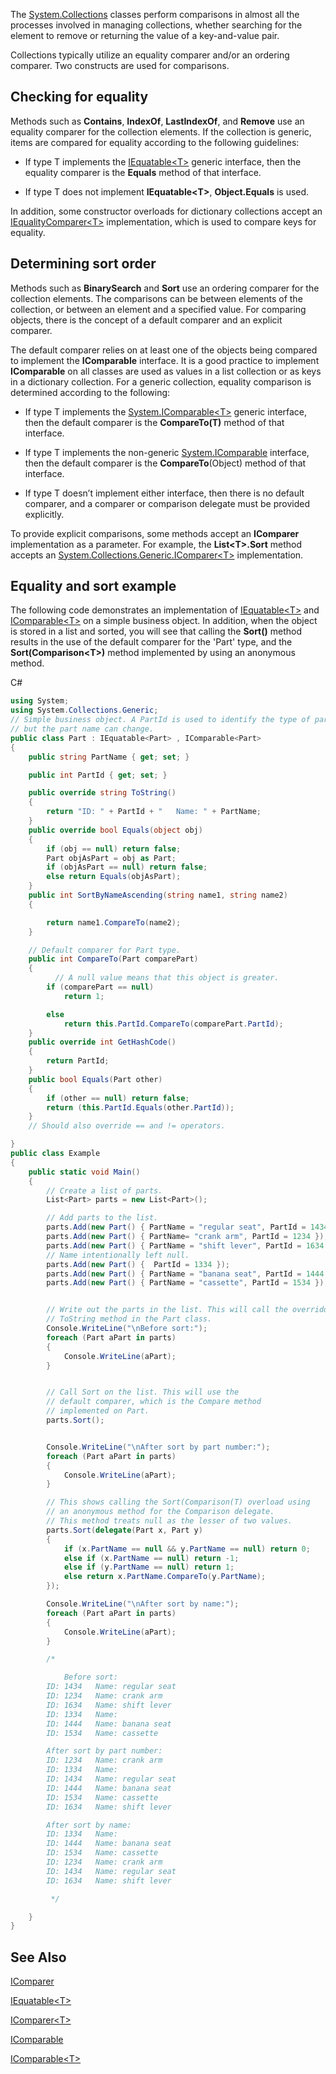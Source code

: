 The [System.Collections](https://dotnet.github.io/api/System.Collections.html) classes perform comparisons in almost all the processes involved in managing collections, whether searching for the element to remove or returning the value of a key-and-value pair.

Collections typically utilize an equality comparer and/or an ordering comparer. Two constructs are used for comparisons. 

## Checking for equality

Methods such as **Contains**, **IndexOf**, **LastIndexOf**, and **Remove** use an equality comparer for the collection elements. If the collection is generic, items are compared for equality according to the following guidelines:

*   If type T implements the [IEquatable&lt;T&gt;](https://dotnet.github.io/api/System.IEquatable%601.html) generic interface, then the equality comparer is the **Equals** method of that interface.

*   If type T does not implement **IEquatable&lt;T&gt;**, **Object.Equals** is used.

In addition, some constructor overloads for dictionary collections accept an [IEqualityComparer&lt;T&gt;](https://dotnet.github.io/api/System.Collections.Generic.IEqualityComparer%601.html) implementation, which is used to compare keys for equality.

## Determining sort order

Methods such as **BinarySearch** and **Sort** use an ordering comparer for the collection elements. The comparisons can be between elements of the collection, or between an element and a specified value. For comparing objects, there is the concept of a default comparer and an explicit comparer. 

The default comparer relies on at least one of the objects being compared to implement the **IComparable** interface. It is a good practice to implement **IComparable** on all classes are used as values in a list collection or as keys in a dictionary collection. For a generic collection, equality comparison is determined according to the following:

*   If type T implements the [System.IComparable&lt;T&gt;](https://dotnet.github.io/api/System.IComparable%601.html) generic interface, then the default comparer is the **CompareTo(T)** method of that interface.

*   If type T implements the non-generic [System.IComparable](https://dotnet.github.io/api/System.IComparable.html) interface, then the default comparer is the **CompareTo**(Object) method of that interface.

*   If type T doesn’t implement either interface, then there is no default comparer, and a comparer or comparison delegate must be provided explicitly.

To provide explicit comparisons, some methods accept an **IComparer** implementation as a parameter. For example, the **List&lt;T&gt;.Sort** method accepts an [System.Collections.Generic.IComparer&lt;T&gt;](https://dotnet.github.io/api/System.Collections.Generic.IComparer%601.html) implementation. 

## Equality and sort example

The following code demonstrates an implementation of [IEquatable&lt;T&gt;](https://dotnet.github.io/api/System.IEquatable%601.html) and [IComparable&lt;T&gt;](https://dotnet.github.io/api/System.IComparable%601.html) on a simple business object. In addition, when the object is stored in a list and sorted, you will see that calling the **Sort()** method results in the use of the default comparer for the 'Part' type, and the **Sort(Comparison&lt;T&gt;)** method implemented by using an anonymous method.

C#

```csharp
using System;
using System.Collections.Generic;
// Simple business object. A PartId is used to identify the type of part 
// but the part name can change. 
public class Part : IEquatable<Part> , IComparable<Part>
{
    public string PartName { get; set; }

    public int PartId { get; set; }

    public override string ToString()
    {
        return "ID: " + PartId + "   Name: " + PartName;
    }
    public override bool Equals(object obj)
    {
        if (obj == null) return false;
        Part objAsPart = obj as Part;
        if (objAsPart == null) return false;
        else return Equals(objAsPart);
    }
    public int SortByNameAscending(string name1, string name2)
    {

        return name1.CompareTo(name2);
    }

    // Default comparer for Part type.
    public int CompareTo(Part comparePart)
    {
          // A null value means that this object is greater.
        if (comparePart == null)
            return 1;

        else
            return this.PartId.CompareTo(comparePart.PartId);
    }
    public override int GetHashCode()
    {
        return PartId;
    }
    public bool Equals(Part other)
    {
        if (other == null) return false;
        return (this.PartId.Equals(other.PartId));
    }
    // Should also override == and != operators.

}
public class Example
{
    public static void Main()
    {
        // Create a list of parts.
        List<Part> parts = new List<Part>();

        // Add parts to the list.
        parts.Add(new Part() { PartName = "regular seat", PartId = 1434 });
        parts.Add(new Part() { PartName= "crank arm", PartId = 1234 });
        parts.Add(new Part() { PartName = "shift lever", PartId = 1634 }); ;
        // Name intentionally left null.
        parts.Add(new Part() {  PartId = 1334 });
        parts.Add(new Part() { PartName = "banana seat", PartId = 1444 });
        parts.Add(new Part() { PartName = "cassette", PartId = 1534 });


        // Write out the parts in the list. This will call the overridden 
        // ToString method in the Part class.
        Console.WriteLine("\nBefore sort:");
        foreach (Part aPart in parts)
        {
            Console.WriteLine(aPart);
        }


        // Call Sort on the list. This will use the 
        // default comparer, which is the Compare method 
        // implemented on Part.
        parts.Sort();


        Console.WriteLine("\nAfter sort by part number:");
        foreach (Part aPart in parts)
        {
            Console.WriteLine(aPart);
        }

        // This shows calling the Sort(Comparison(T) overload using 
        // an anonymous method for the Comparison delegate. 
        // This method treats null as the lesser of two values.
        parts.Sort(delegate(Part x, Part y)
        {
            if (x.PartName == null && y.PartName == null) return 0;
            else if (x.PartName == null) return -1;
            else if (y.PartName == null) return 1;
            else return x.PartName.CompareTo(y.PartName);
        });

        Console.WriteLine("\nAfter sort by name:");
        foreach (Part aPart in parts)
        {
            Console.WriteLine(aPart);
        }

        /*

            Before sort:
		ID: 1434   Name: regular seat
		ID: 1234   Name: crank arm
		ID: 1634   Name: shift lever
		ID: 1334   Name:
		ID: 1444   Name: banana seat
		ID: 1534   Name: cassette

	    After sort by part number:
		ID: 1234   Name: crank arm
		ID: 1334   Name:
		ID: 1434   Name: regular seat
		ID: 1444   Name: banana seat
		ID: 1534   Name: cassette
		ID: 1634   Name: shift lever

	    After sort by name:
		ID: 1334   Name:
		ID: 1444   Name: banana seat
		ID: 1534   Name: cassette
		ID: 1234   Name: crank arm
		ID: 1434   Name: regular seat
		ID: 1634   Name: shift lever

         */

    }
}
```

## See Also

[IComparer](https://dotnet.github.io/api/System.Collections.IComparer.html)

[IEquatable&lt;T&gt;](https://dotnet.github.io/api/System.IEquatable%601.html)

[IComparer&lt;T&gt;](https://dotnet.github.io/api/System.Collections.Generic.IComparer%601.html)

[IComparable](https://dotnet.github.io/api/System.IComparable.html)

[IComparable&lt;T&gt;](https://dotnet.github.io/api/System.IComparable%601.html)